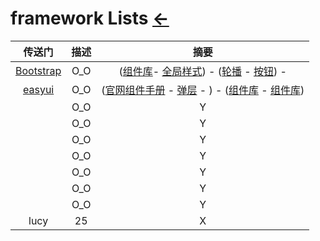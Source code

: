# framework Lists  [←](index.md)

| 传送门 | 描述 | 摘要 |
|:---:|:---:|:---:|
| [Bootstrap](#) | O_O | ([组件库](https://v3.bootcss.com/components/)- [全局样式](https://v3.bootcss.com/css/)) - ([轮播](https://www.runoob.com/bootstrap/bootstrap-carousel-plugin.html) - [按钮](https://www.runoob.com/bootstrap/bootstrap-buttons.html)) - []() |
| [easyui](https://layer.layui.com/) | O_O | ([官网组件手册](https://www.layui.com/doc/) - [弹层](https://www.layui.com/doc/modules/layer.html#title) - []()) - ([组件库](http://www.92ui.net/) - [组件库](http://www.java1234.com/easyui.html)) |
| []() | O_O | Y |
| []() | O_O | Y |
| []() | O_O | Y |
| []() | O_O | Y |
| []() | O_O | Y |
| []() | O_O | Y |
| []() | O_O | Y |
| lucy | 25 | X |
